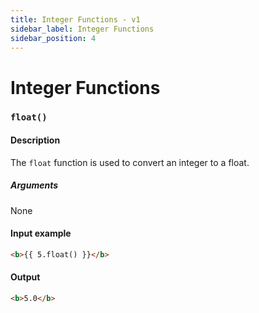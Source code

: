 ```yaml
---
title: Integer Functions - v1
sidebar_label: Integer Functions
sidebar_position: 4
---
```


# Integer Functions

### `float()`

#### Description
The `float` function is used to convert an integer to a float.

##### Arguments
None

#### Input example
```html
<b>{{ 5.float() }}</b>
```

#### Output
```html
<b>5.0</b>
```

